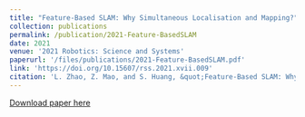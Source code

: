 ```yaml
---
title: "Feature-Based SLAM: Why Simultaneous Localisation and Mapping?"
collection: publications
permalink: /publication/2021-Feature-BasedSLAM
date: 2021
venue: '2021 Robotics: Science and Systems'
paperurl: '/files/publications/2021-Feature-BasedSLAM.pdf'
link: 'https://doi.org/10.15607/rss.2021.xvii.009'
citation: 'L. Zhao, Z. Mao, and S. Huang, &quot;Feature-Based SLAM: Why Simultaneous Localisation and Mapping?&quot; <i>Robotics: Science and Systems,</i> 2021. doi:10.15607/rss.2021.xvii.009'
---
```

[Download paper here](http://ZH-Mao.github.io/files/publications/2021-Feature-BasedSLAM.pdf)

